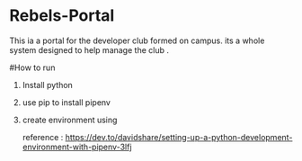 # Rebels-Portal
This ia a portal for  the developer club formed on campus. its  a whole system designed to help manage the club . 

#How to run 

1. Install python 

2. use pip to install pipenv

3. create environment using 
     
     reference : https://dev.to/davidshare/setting-up-a-python-development-environment-with-pipenv-3lfj